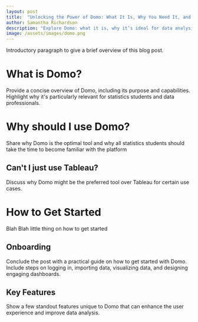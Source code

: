 ```yaml
---
layout: post
title:  "Unlocking the Power of Domo: What It Is, Why You Need It, and How to Get Started"
author: Samantha Richardson
description: "Explore Domo: what it is, why it’s ideal for data analysis, and how to get started with creating impactful visualizations."
image: /assets/images/domo.png
---
```



Introductory paragraph to give a brief overview of this blog post. 

# What is Domo?

Provide a concise overview of Domo, including its purpose and capabilities. Highlight why it's particularly relevant for statistics students and data professionals.

# Why should I use Domo?

Share why Domo is the optimal tool and why all statistics students should take the time to become familiar with the platform
## Can't I just use Tableau?

Discuss why Domo might be the preferred tool over Tableau for certain use cases. 

# How to Get Started

Blah Blah little thing on how to get started

## Onboarding
Conclude the post with a practical guide on how to get started with Domo. Include steps on logging in, importing data, visualizing data, and designing engaging dashboards.

## Key Features
Show a few standout features unique to Domo that can enhance the user experience and improve data analysis.
